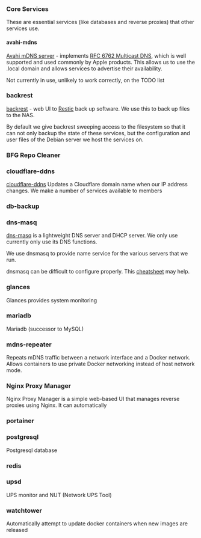 ### Core Services

These are essential services (like databases and reverse proxies) that other services use. 

#### avahi-mdns

[Avahi mDNS server](https://avahi.org) - implements [RFC 6762 Multicast DNS](https://www.rfc-editor.org/rfc/rfc6762),
which is well supported and used commonly by Apple products. This allows us to use the .local domain
and allows services to advertise their availability.

Not currently in use, unlikely to work correctly, on the TODO list

### backrest

[backrest](https://github.com/garethgeorge/backrest) - web UI to [Restic](https://restic.net) back up software. We use
this to back up files to the NAS.

By default we give backrest sweeping access to the filesystem so that it can not only backup the state of these services, but the configuration and user files of the Debian server we host the services on.

### BFG Repo Cleaner

### cloudflare-ddns

[cloudflare-ddns](https://github.com/oznu/docker-cloudflare-ddns) Updates a Cloudflare domain name when our IP address changes. We make a number of services available to members 

### db-backup


### dns-masq

[dns-masq](https://thekelleys.org.uk/gitweb/?p=dnsmasq.git) is a lightweight DNS server and DHCP server. We only use currently only use its DNS functions.

We use dnsmasq to provide name service for the various servers that we run.

dnsmasq can be difficult to configure properly. This [cheatsheet](https://etherarp.net/dnsmasq/index.html) may help.

### glances

Glances provides system monitoring

### mariadb

Mariadb (successor to MySQL)

### mdns-repeater

Repeats mDNS traffic between a network interface and a Docker network. Allows containers to use private Docker networking instead of host network mode.

### Nginx Proxy Manager

Nginx Proxy Manager is a simple web-based UI that manages reverse proxies using Nginx. It can automatically 


### portainer

### postgresql

Postgresql database

### redis


### upsd

UPS monitor and NUT (Network UPS Tool)

### watchtower

Automatically attempt to update docker containers when new images are released
